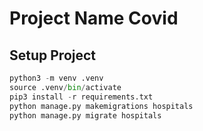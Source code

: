 # Project Name Covid
## Setup Project 
```python
python3 -m venv .venv
source .venv/bin/activate
pip3 install -r requirements.txt
python manage.py makemigrations hospitals
python manage.py migrate hospitals

```
